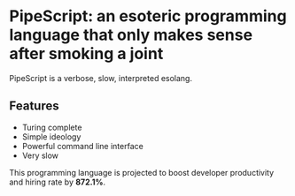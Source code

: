 # PipeScript: an esoteric programming language that only makes sense after smoking a joint

PipeScript is a verbose, slow, interpreted esolang.

## Features
- Turing complete
- Simple ideology
- Powerful command line interface
- Very slow

This programming language is projected to boost developer productivity and hiring rate by **872.1%**.